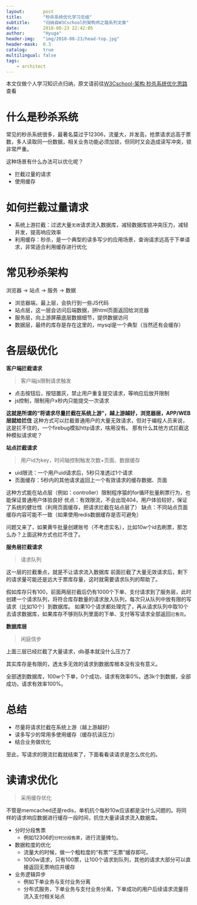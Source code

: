 ```yaml
---
layout:       post
title:        "秒杀系统优化学习总结"
subtitle:     "归纳自W3Cschool的架构师之路系列文章"
date:         2018-08-23 22:42:05
author:       "Hyuga"
header-img:   "img/2018-08-23/head-top.jpg"
header-mask:  0.3
catalog:      true
multilingual: false
tags:
    - architect
---
```


本文仅做个人学习知识点归纳，原文请前往[W3Cschool-架构 秒杀系统优化思路][1]查看

# 什么是秒杀系统
常见的秒杀系统很多，最著名莫过于12306，流量大，并发高，抢票请求远高于票数，多人读取同一份数据，相关业务功能必须加锁，但同时又会造成读写冲突，锁非常严重。

这种场景有什么办法可以优化呢？
- 拦截过量的请求
- 使用缓存

# 如何拦截过量请求
- 系统上游拦截：过滤大量`无效`请求流入数据库，减轻数据库锁冲突压力，减轻并发，提高响应效率
- 利用缓存：秒杀，是一个典型的读多写少的应用场景，查询请求远高于下单请求，非常适合利用缓存进行优化

# 常见秒杀架构
浏览器 -> 站点 -> 服务 -> 数据
- 浏览器端，最上层，会执行到一些JS代码
- 站点层，这一层会访问后端数据，拼html页面返回给浏览器
- 服务层，向上游屏蔽底层数据细节，提供数据访问
- 数据层，最终的库存是存在这里的，mysql是一个典型（当然还有会缓存）

# 各层级优化
**客户端拦截请求**
> 客户端js限制请求触发

- 点击按钮后，按钮置灰，禁止用户重复提交请求，等响应后放开限制
- js控制，限制用户x秒内只能提交一次请求

**这就是所谓的“将请求尽量拦截在系统上游”，越上游越好，浏览器层，APP/WEB层就给拦住**
这种方式可以拦截普通用户的大量无效请求，但对于编程人员来说，这是拦不住的，一个firebug模拟http请求，啥用没有。
那有什么其他方式拦截这种模拟请求呢？

**站点拦截请求**
> 用户id为key，时间轴控制触发次数+页面、数据缓存

- uid限流：一个用户uid请求后，5秒只准透过1个请求
- 页面缓存：5秒内的其他请求返回上一个有效请求的缓存数据、页面

这种方式能在站点层（例如：controller）限制程序猿的for循环批量刷票行为，也能保证普通用户体验良好
优点：有效限流，不会出现404，用户体验较好，保证了系统的健壮性（利用页面缓存，把请求拦截在站点层了）
缺点：不同站点页面缓存内容可能不一致（如果使用redis数据缓存是否可避免）

问题又来了，如果黄牛批量创建账号（不考虑实名），比如10w个id去刷票，那怎么办？上面这种方式也拦不住了。

**服务层拦截请求**
> 请求队列

这一层的拦截重点，就是不让请求流入数据库
前面拦截了大量无效请求后，剩下的请求量可能还是远大于票库存量，这时就需要请求队列的帮助了。

假如库存只有100，前面两层拦截后仍有1000个下单、支付请求到了服务层，此时创建一个请求队列，将符合库存数量的请求放入队列，每次只从队列中放有限的写请求（比如10个）到数据库。
如果10个请求都处理完了，再从请求队列中取10个去请求数据库，如果库存不够则队列里面的下单、支付等写请求全部返回`已售完`。

**数据库层**
> 闲庭信步

上面三层已经拦截了大量请求，db基本就没什么压力了

其实库存是有限的，透太多无效的请求到数据库根本没有没有意义。

全部透到数据库，100w个下单，0个成功，请求有效率0%。透3k个到数据，全部成功，请求有效率100%。

# 总结
- 尽量将请求拦截在系统上游（越上游越好）
- 读多写少的常用多使用缓存（缓存抗读压力）
- 结合业务做优化


至此，写请求的限流拦截就结束了，下面看看读请求是怎么优化的。

# 读请求优化
> 采用缓存优化

不管是memcached还是redis，单机抗个每秒10w应该都是没什么问题的。将同样的请求响应数据进行缓存一段时间，抗住大量读请求流入数据库。
- 分时分段售票
    - 例如12306的`分时分段售票`，进行流量摊匀。
- 数据粒度的优化
    - 流量大的时候，做一个粗粒度的“有票”“无票”缓存即可。
    - 1000w请求，只有100票，让100个请求到队列，其他的请求大部分可以直接返回无票响应并缓存
- 业务逻辑异步
    - 例如下单业务与支付业务分离
    - 分布式服务，下单业务与支付业务分离，下单成功的用户后续请求流量将流入支付相关站点

[1]:https://www.w3cschool.cn/architectroad/architectroad-optimization-of-seckilling-system.html